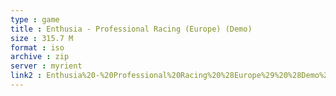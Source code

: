 ```yaml
---
type : game
title : Enthusia - Professional Racing (Europe) (Demo)
size : 315.7 M
format : iso
archive : zip
server : myrient
link2 : Enthusia%20-%20Professional%20Racing%20%28Europe%29%20%28Demo%29
---
```

